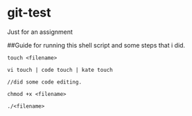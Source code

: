 # git-test
Just for an assignment


##Guide for running this shell script and some steps that i did.

```
touch <filename>

vi touch | code touch | kate touch

//did some code editing.

chmod +x <filename>

./<filename>
```
